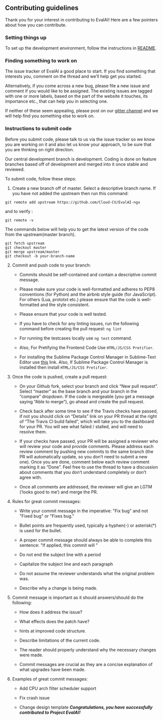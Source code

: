 ## Contributing guidelines

Thank you for your interest in contributing to EvalAI! Here are a few pointers about how you can contribute.

### Setting things up

To set up the development environment, follow the instructions in [README](https://github.com/Cloud-CV/EvalAI-ngx/blob/master/README.md).

### Finding something to work on

The issue tracker of EvalAI a good place to start. If you find something that interests you, comment on the thread and we’ll help get you started.

Alternatively, if you come across a new bug, please file a new issue and comment if you would like to be assigned. The existing issues are tagged with one or more labels, based on the part of the website it touches, its importance etc., that can help you in selecting one.

If neither of these seem appealing, please post on our [gitter channel](https://gitter.im/Cloud-CV/EvalAI) and we will help find you something else to work on.

### Instructions to submit code

Before you submit code, please talk to us via the issue tracker so we know you are working on it and also let us know your approach, to be sure that you are thinking on right direction.

Our central development branch is development. Coding is done on feature branches based off of development and merged into it once stable and reviewed. 

To submit code, follow these steps:

1. Create a new branch off of master. Select a descriptive branch name. If you have not added the upstream then run this command:

```
git remote add upstream https://github.com/Cloud-CV/EvalAI-ngx
```
and to verify :

```
git remote -v
```

The commands below will help you to get the latest version of the code from the upstream(master branch). 

```
git fetch upstream
git checkout master
git merge upstream/master
git checkout -b your-branch-name
```

2. Commit and push code to your branch:

    - Commits should be self-contained and contain a descriptive commit message.
    
    - Please make sure your code is well-formatted and adheres to PEP8 conventions (for Python) and the airbnb style guide (for JavaScript). For others (Lua, prototxt etc.) please ensure that the code is well-formatted and the style consistent.
    
    - Please ensure that your code is well tested.
    
    - If you have to check for any linting issues, run the following command before creating the pull request:
        ```ng lint```

    - For running the testcases locally use ```ng test``` command.
    
    - Also, For Pretifying the Frontend Code Use ```HTML/JS/CSS Pretifier```.
    
    - For installing the Sublime Package Control Manager in Sublime-Text Editor use [this](https://packagecontrol.io/installation#st2) link. Also, If Sublime Package Control Manager is installed then install ```HTML/JS/CSS Pretifier```.

3. Once the code is pushed, create a pull request:

    - On your Github fork, select your branch and click “New pull request”. Select “master” as the base branch and your branch in the “compare” dropdown.
      If the code is mergeable (you get a message saying “Able to merge”), go ahead and create the pull request.
      
    - Check back after some time to see if the Travis checks have passed, if not you should click on “Details” link on your PR thread at the right of “The Travis CI build failed”, which will take you to the dashboard for your PR. You will see what failed / stalled, and will need to resolve them.
    
    - If your checks have passed, your PR will be assigned a reviewer who will review your code and provide comments. Please address each review comment by pushing new commits to the same branch (the PR will automatically update, so you don’t need to submit a new one). Once you are done, comment below each review comment marking it as “Done”. Feel free to use the thread to have a discussion about comments that you don’t understand completely or don’t agree with.

    - Once all comments are addressed, the reviewer will give an LGTM (‘looks good to me’) and merge the PR.

4. Rules for great commit messages:
    
    - Write your commit message in the imperative: "Fix bug" and not "Fixed bug" or "Fixes bug."
    
    - Bullet points are frequently used, typically a hyphen(-) or asterisk(*) is used for the bullet.
    
    - A proper commit message should always be able to complete this sentence: "If applied, this commit will <your commit message here>"
    
    - Do not end the subject line with a period
    
    - Capitalize the subject line and each paragraph
    
    - Do not assume the reviewer understands what the original problem was.
    
    - Describe why a change is being made.
    
5. Commit message is important as it should answers/should do the following:
    
    - How does it address the issue?
    
    - What effects does the patch have?
    
    - hints at improved code structure.
    
    - Describe limitations of the current code.
    
    - The reader should properly understand why the necessary changes were made.
    
    - Commit messages are crucial as they are a concise explanation of what upgrades have been made.
    
6. Examples of great commit messages:
    - Add CPU arch filter scheduler support
    - Fix crash issue
    
    - Change design template
***Congratulations, you have successfully contributed to Project EvalAI!***
